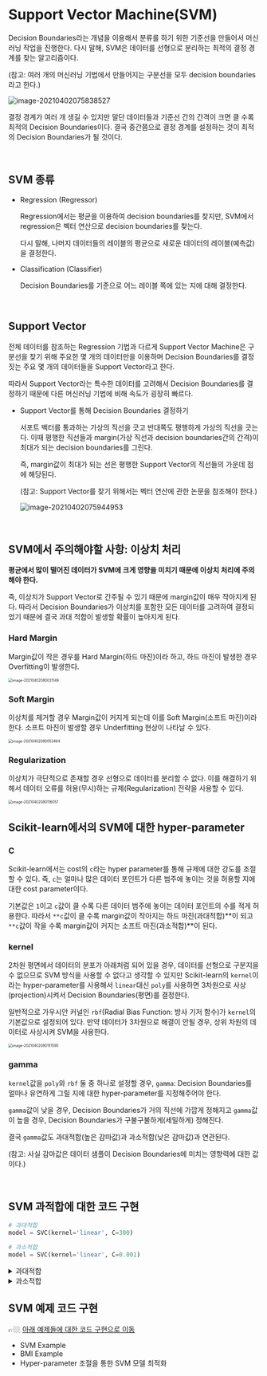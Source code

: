 # Support Vector Machine(SVM)

Decision Boundaries라는 개념을 이용해서 분류를 하기 위한 기준선을 만들어서 머신러닝 작업을 진행한다. 다시 말해, SVM은 데이터를 선형으로 분리하는 최적의 결정 경계를 찾는 알고리즘이다.

(참고: 여러 개의 머신러닝 기법에서 만들어지는 구분선을 모두 decision boundaries라고 한다.)

![image-20210402075838527](md-images/svm.png)

결정 경계가 여러 개 생길 수 있지만 말단 데이터들과 기준선 간의 간격이 크면 클 수록 최적의 Decision Boundaries이다. 결국 중간쯤으로 결정 경계를 설정하는 것이 최적의 Decision Boundaries가 될 것이다.

<br>

## SVM 종류


- Regression (Regressor)

  Regression에서는 평균을 이용하여 decision boundaries를 찾지만, SVM에서 regression은 벡터 연산으로 decision boundaries를 찾는다.

  다시 말해, 나머지 데이터들의 레이블의 평균으로 새로운 데이터의 레이블(예측값)을 결정한다.

- Classification (Classifier)

  Decision Boundaries를 기준으로 어느 레이블 쪽에 있는 지에 대해 결정한다.
  
  <br>

## Support Vector


전체 데이터를 참조하는 Regression 기법과 다르게 Support Vector Machine은 구분선을 찾기 위해 주요한 몇 개의 데이터만을 이용하며 Decision Boundaries를 결정짓는 주요 몇 개의 데이터들을 Support Vector라고 한다.

따라서 Support Vector라는 특수한 데이터를 고려해서 Decision Boundaries를 결정하기 때문에 다른 머신러닝 기법에 비해 속도가 굉장히 빠르다.

- Support Vector를 통해 Decision Boundaries 결정하기

  서포트 벡터를 통과하는 가상의 직선을 긋고 반대쪽도 평행하게 가상의 직선을 긋는다. 이때 평행한 직선들과 margin(가상 직선과 decision boundaries간의 간격)이 최대가 되는 decision boundaries를 그린다.

  즉, margin값이 최대가 되는 선은 평행한 Support Vector의 직선들의 가운데 점에 해당된다.

  (참고: Support Vector를 찾기 위해서는 벡터 연산에 관한 논문을 참조해야 한다.)

  ![image-20210402075944953](md-images/decision-boundaries.png)

<br>

## SVM에서 주의해야할 사항: 이상치 처리


**평균에서 많이 떨어진 데이터가 SVM에 크게 영향을 미치기 때문에 이상치 처리에 주의해야 한다.**

즉, 이상치가 Support Vector로 간주될 수 있기 때문에 margin값이 매우 작아지게 된다. 따라서 Decision Boundaries가 이상치를 포함한 모든 데이터를 고려하여 결정되었기 때문에 결국 과대 적합이 발생할 확률이 높아지게 된다.

### **Hard Margin**

Margin값이 작은 경우를 Hard Margin(하드 마진)이라 하고, 하드 마진이 발생한 경우 Overfitting이 발생한다.

<img src="md-images/image-20210402080031149.png" alt="image-20210402080031149" style="zoom:50%;" />

### **Soft Margin**

이상치를 제거할 경우 Margin값이 커지게 되는데 이를 Soft Margin(소프트 마진)이라 한다. 소프트 마진이 발생할 경우 Underfitting 현상이 나타날 수 있다.

<img src="md-images/image-20210402080053464.png" alt="image-20210402080053464" style="zoom:50%;" />

### **Regularization**

이상치가 극단적으로 존재할 경우 선형으로 데이터를 분리할 수 없다. 이를 해결하기 위해서 데이터 오류를 허용(무시)하는 규제(Regularization) 전략을 사용할 수 있다.

<img src="md-images/image-20210402080116057.png" alt="image-20210402080116057" style="zoom:50%;" />

<br>

## Scikit-learn에서의 SVM에 대한 hyper-parameter

### **C**

Scikit-learn에서는 cost의 `c`라는 hyper parameter를 통해 규제에 대한 강도를 조절할 수 있다. 즉, `c`는 얼마나 많은 데이터 포인트가 다른 범주에 놓이는 것을 허용할 지에 대한 cost parameter이다.

기본값은 `1`이고 `c`값이 클 수록 다른 데이터 범주에 놓이는 데이터 포인트의 수를 적게 허용한다. 따라서 `**c`값이 클 수록 margin값이 작아지는 하드 마진(과대적합)**이 되고 `**c`값이 작을 수록 margin값이 커지는 소프트 마진(과소적합)**이 된다.

### **kernel**

2차원 평면에서 데이터의 분포가 아래처럼 되어 있을 경우, 데이터를 선형으로 구분지을 수 없으므로 SVM 방식을 사용할 수 없다고 생각할 수 있지만 Scikit-learn의 `kernel`이라는 hyper-parameter를 사용해서 `linear`대신 `poly`를 사용하면 3차원으로 사상(projection)시켜서 Decision Boundaries(평면)를 결정한다.

일반적으로 가우시안 커널인 `rbf`(Radial Bias Function: 방사 기저 함수)가 `kernel`의 기본값으로 설정되어 있다. 만약 데이터가 3차원으로 해결이 안될 경우, 상위 차원의 데이터로 사상시켜 SVM을 사용한다.

<img src="md-images/image-20210402080151590.png" alt="image-20210402080151590" style="zoom:50%;" />

### **gamma**

`kernel`값을 `poly`와 `rbf` 둘 중 하나로 설정할 경우, `gamma`: Decision Boundaries를 얼마나 유연하게 그릴 지에 대한 hyper-parameter를 지정해주어야 한다.

`gamma`값이 낮을 경우, Decision Boundaries가 거의 직선에 가깝게 정해지고 `gamma`값이 높을 경우, Decision Boundaries가 구불구불하게(세밀하게) 정해진다.

결국 `gamma`값도 과대적합(높은 감마값)과 과소적합(낮은 감마값)과 연관된다.

(참고: 사실 감마값은 데이터 샘플이 Decision Boundaries에 미치는 영향력에 대한 값이다.)

<br>

## SVM 과적합에 대한 코드 구현

```python
# 과대적합
model = SVC(kernel='linear', C=300) 

# 과소적합
model = SVC(kernel='linear', C=0.001) 
```

<details>
  <summary>과대적합</summary>
  <img src="md-images/overfitting.png">
</details>

<details>
  <summary>과소적합</summary>
  <img src="md-images/underfitting.png">
</details>



## SVM 예제 코드 구현

👉🏼 [아래 예제들에 대한 코드 구현으로 이동](https://github.com/sammitako/TIL/blob/master/Machine%20Learning/source-code/ML_0401_SVM.ipynb)

* SVM Example
* BMI Example
* Hyper-parameter 조절을 통한 SVM 모델 최적화